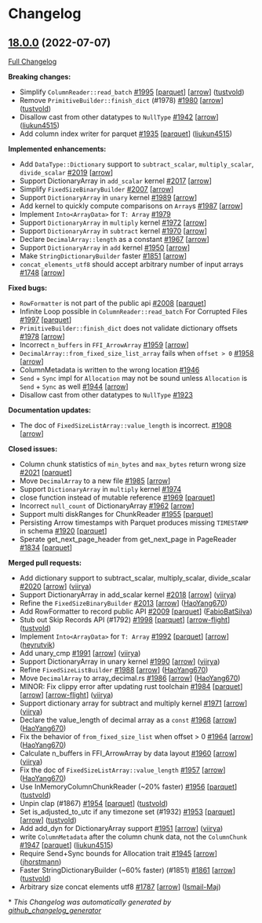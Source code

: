 <!---
  Licensed to the Apache Software Foundation (ASF) under one
  or more contributor license agreements.  See the NOTICE file
  distributed with this work for additional information
  regarding copyright ownership.  The ASF licenses this file
  to you under the Apache License, Version 2.0 (the
  "License"); you may not use this file except in compliance
  with the License.  You may obtain a copy of the License at

    http://www.apache.org/licenses/LICENSE-2.0

  Unless required by applicable law or agreed to in writing,
  software distributed under the License is distributed on an
  "AS IS" BASIS, WITHOUT WARRANTIES OR CONDITIONS OF ANY
  KIND, either express or implied.  See the License for the
  specific language governing permissions and limitations
  under the License.
-->

# Changelog

## [18.0.0](https://github.com/apache/arrow-rs/tree/18.0.0) (2022-07-07)

[Full Changelog](https://github.com/apache/arrow-rs/compare/17.0.0...18.0.0)

**Breaking changes:**

- Simplify `ColumnReader::read_batch` [\#1995](https://github.com/apache/arrow-rs/pull/1995) [[parquet](https://github.com/apache/arrow-rs/labels/parquet)] [[arrow](https://github.com/apache/arrow-rs/labels/arrow)] ([tustvold](https://github.com/tustvold))
- Remove `PrimitiveBuilder::finish_dict` \(\#1978\) [\#1980](https://github.com/apache/arrow-rs/pull/1980) [[arrow](https://github.com/apache/arrow-rs/labels/arrow)] ([tustvold](https://github.com/tustvold))
- Disallow cast from other datatypes to `NullType` [\#1942](https://github.com/apache/arrow-rs/pull/1942) [[arrow](https://github.com/apache/arrow-rs/labels/arrow)] ([liukun4515](https://github.com/liukun4515))
- Add column index writer for parquet [\#1935](https://github.com/apache/arrow-rs/pull/1935) [[parquet](https://github.com/apache/arrow-rs/labels/parquet)] ([liukun4515](https://github.com/liukun4515))

**Implemented enhancements:**

- Add `DataType::Dictionary` support to `subtract_scalar`, `multiply_scalar`, `divide_scalar` [\#2019](https://github.com/apache/arrow-rs/issues/2019) [[arrow](https://github.com/apache/arrow-rs/labels/arrow)]
- Support DictionaryArray in `add_scalar` kernel [\#2017](https://github.com/apache/arrow-rs/issues/2017) [[arrow](https://github.com/apache/arrow-rs/labels/arrow)]
- Simplify `FixedSizeBinaryBuilder` [\#2007](https://github.com/apache/arrow-rs/issues/2007) [[arrow](https://github.com/apache/arrow-rs/labels/arrow)]
-  Support `DictionaryArray` in `unary` kernel [\#1989](https://github.com/apache/arrow-rs/issues/1989) [[arrow](https://github.com/apache/arrow-rs/labels/arrow)]
- Add kernel to quickly compute comparisons on `Array`s [\#1987](https://github.com/apache/arrow-rs/issues/1987) [[arrow](https://github.com/apache/arrow-rs/labels/arrow)]
- Implement `Into<ArrayData>` for `T: Array` [\#1979](https://github.com/apache/arrow-rs/issues/1979)
-  Support `DictionaryArray` in `multiply` kernel [\#1972](https://github.com/apache/arrow-rs/issues/1972) [[arrow](https://github.com/apache/arrow-rs/labels/arrow)]
- Support `DictionaryArray` in `subtract` kernel [\#1970](https://github.com/apache/arrow-rs/issues/1970) [[arrow](https://github.com/apache/arrow-rs/labels/arrow)]
- Declare `DecimalArray::length` as a constant [\#1967](https://github.com/apache/arrow-rs/issues/1967) [[arrow](https://github.com/apache/arrow-rs/labels/arrow)]
- Support `DictionaryArray` in `add` kernel [\#1950](https://github.com/apache/arrow-rs/issues/1950) [[arrow](https://github.com/apache/arrow-rs/labels/arrow)]
- Make `StringDictionaryBuilder` faster [\#1851](https://github.com/apache/arrow-rs/issues/1851) [[arrow](https://github.com/apache/arrow-rs/labels/arrow)]
- `concat_elements_utf8` should accept arbitrary number of input arrays [\#1748](https://github.com/apache/arrow-rs/issues/1748) [[arrow](https://github.com/apache/arrow-rs/labels/arrow)]

**Fixed bugs:**

- `RowFormatter` is not part of the public api [\#2008](https://github.com/apache/arrow-rs/issues/2008) [[parquet](https://github.com/apache/arrow-rs/labels/parquet)]
- Infinite Loop possible in `ColumnReader::read_batch` For Corrupted Files [\#1997](https://github.com/apache/arrow-rs/issues/1997) [[parquet](https://github.com/apache/arrow-rs/labels/parquet)]
- `PrimitiveBuilder::finish_dict` does not validate dictionary offsets [\#1978](https://github.com/apache/arrow-rs/issues/1978) [[arrow](https://github.com/apache/arrow-rs/labels/arrow)]
- Incorrect `n_buffers` in `FFI_ArrowArray` [\#1959](https://github.com/apache/arrow-rs/issues/1959) [[arrow](https://github.com/apache/arrow-rs/labels/arrow)]
- `DecimalArray::from_fixed_size_list_array` fails when `offset > 0` [\#1958](https://github.com/apache/arrow-rs/issues/1958) [[arrow](https://github.com/apache/arrow-rs/labels/arrow)]
- ColumnMetadata is written to the wrong location [\#1946](https://github.com/apache/arrow-rs/issues/1946)
- `Send` + `Sync` impl for `Allocation` may  not be sound unless `Allocation` is `Send` + `Sync` as well [\#1944](https://github.com/apache/arrow-rs/issues/1944) [[arrow](https://github.com/apache/arrow-rs/labels/arrow)]
- Disallow cast from other datatypes to `NullType` [\#1923](https://github.com/apache/arrow-rs/issues/1923)

**Documentation updates:**

- The doc of `FixedSizeListArray::value_length` is incorrect. [\#1908](https://github.com/apache/arrow-rs/issues/1908) [[arrow](https://github.com/apache/arrow-rs/labels/arrow)]

**Closed issues:**

- Column chunk statistics of `min_bytes` and  `max_bytes` return wrong size [\#2021](https://github.com/apache/arrow-rs/issues/2021) [[parquet](https://github.com/apache/arrow-rs/labels/parquet)]
- Move `DecimalArray` to a new file [\#1985](https://github.com/apache/arrow-rs/issues/1985) [[arrow](https://github.com/apache/arrow-rs/labels/arrow)]
-  Support `DictionaryArray` in `multiply` kernel [\#1974](https://github.com/apache/arrow-rs/issues/1974)
- close function instead of mutable reference [\#1969](https://github.com/apache/arrow-rs/issues/1969) [[parquet](https://github.com/apache/arrow-rs/labels/parquet)]
- Incorrect `null_count` of DictionaryArray [\#1962](https://github.com/apache/arrow-rs/issues/1962) [[arrow](https://github.com/apache/arrow-rs/labels/arrow)]
- Support multi diskRanges for ChunkReader [\#1955](https://github.com/apache/arrow-rs/issues/1955) [[parquet](https://github.com/apache/arrow-rs/labels/parquet)]
- Persisting Arrow timestamps with Parquet produces missing `TIMESTAMP` in schema [\#1920](https://github.com/apache/arrow-rs/issues/1920) [[parquet](https://github.com/apache/arrow-rs/labels/parquet)]
- Sperate get\_next\_page\_header from get\_next\_page in PageReader [\#1834](https://github.com/apache/arrow-rs/issues/1834) [[parquet](https://github.com/apache/arrow-rs/labels/parquet)]

**Merged pull requests:**

- Add dictionary support to subtract\_scalar, multiply\_scalar, divide\_scalar [\#2020](https://github.com/apache/arrow-rs/pull/2020) [[arrow](https://github.com/apache/arrow-rs/labels/arrow)] ([viirya](https://github.com/viirya))
- Support DictionaryArray in add\_scalar kernel [\#2018](https://github.com/apache/arrow-rs/pull/2018) [[arrow](https://github.com/apache/arrow-rs/labels/arrow)] ([viirya](https://github.com/viirya))
- Refine the `FixedSizeBinaryBuilder` [\#2013](https://github.com/apache/arrow-rs/pull/2013) [[arrow](https://github.com/apache/arrow-rs/labels/arrow)] ([HaoYang670](https://github.com/HaoYang670))
- Add RowFormatter to record public API [\#2009](https://github.com/apache/arrow-rs/pull/2009) [[parquet](https://github.com/apache/arrow-rs/labels/parquet)] ([FabioBatSilva](https://github.com/FabioBatSilva))
- Stub out Skip Records API \(\#1792\) [\#1998](https://github.com/apache/arrow-rs/pull/1998) [[parquet](https://github.com/apache/arrow-rs/labels/parquet)] [[arrow-flight](https://github.com/apache/arrow-rs/labels/arrow-flight)] ([tustvold](https://github.com/tustvold))
- Implement `Into<ArrayData>` for `T: Array` [\#1992](https://github.com/apache/arrow-rs/pull/1992) [[parquet](https://github.com/apache/arrow-rs/labels/parquet)] [[arrow](https://github.com/apache/arrow-rs/labels/arrow)] ([heyrutvik](https://github.com/heyrutvik))
- Add unary\_cmp [\#1991](https://github.com/apache/arrow-rs/pull/1991) [[arrow](https://github.com/apache/arrow-rs/labels/arrow)] ([viirya](https://github.com/viirya))
- Support DictionaryArray in unary kernel [\#1990](https://github.com/apache/arrow-rs/pull/1990) [[arrow](https://github.com/apache/arrow-rs/labels/arrow)] ([viirya](https://github.com/viirya))
- Refine `FixedSizeListBuilder` [\#1988](https://github.com/apache/arrow-rs/pull/1988) [[arrow](https://github.com/apache/arrow-rs/labels/arrow)] ([HaoYang670](https://github.com/HaoYang670))
- Move `DecimalArray` to array\_decimal.rs [\#1986](https://github.com/apache/arrow-rs/pull/1986) [[arrow](https://github.com/apache/arrow-rs/labels/arrow)] ([HaoYang670](https://github.com/HaoYang670))
- MINOR: Fix clippy error after updating rust toolchain [\#1984](https://github.com/apache/arrow-rs/pull/1984) [[parquet](https://github.com/apache/arrow-rs/labels/parquet)] [[arrow](https://github.com/apache/arrow-rs/labels/arrow)] [[arrow-flight](https://github.com/apache/arrow-rs/labels/arrow-flight)] ([viirya](https://github.com/viirya))
- Support dictionary array for subtract and multiply kernel [\#1971](https://github.com/apache/arrow-rs/pull/1971) [[arrow](https://github.com/apache/arrow-rs/labels/arrow)] ([viirya](https://github.com/viirya))
- Declare the value\_length of decimal array as a `const` [\#1968](https://github.com/apache/arrow-rs/pull/1968) [[arrow](https://github.com/apache/arrow-rs/labels/arrow)] ([HaoYang670](https://github.com/HaoYang670))
- Fix the behavior of `from_fixed_size_list` when offset \> 0 [\#1964](https://github.com/apache/arrow-rs/pull/1964) [[arrow](https://github.com/apache/arrow-rs/labels/arrow)] ([HaoYang670](https://github.com/HaoYang670))
- Calculate n\_buffers in FFI\_ArrowArray by data layout [\#1960](https://github.com/apache/arrow-rs/pull/1960) [[arrow](https://github.com/apache/arrow-rs/labels/arrow)] ([viirya](https://github.com/viirya))
- Fix the doc of `FixedSizeListArray::value_length` [\#1957](https://github.com/apache/arrow-rs/pull/1957) [[arrow](https://github.com/apache/arrow-rs/labels/arrow)] ([HaoYang670](https://github.com/HaoYang670))
- Use InMemoryColumnChunkReader \(~20% faster\) [\#1956](https://github.com/apache/arrow-rs/pull/1956) [[parquet](https://github.com/apache/arrow-rs/labels/parquet)] ([tustvold](https://github.com/tustvold))
- Unpin clap \(\#1867\) [\#1954](https://github.com/apache/arrow-rs/pull/1954) [[parquet](https://github.com/apache/arrow-rs/labels/parquet)] ([tustvold](https://github.com/tustvold))
- Set is\_adjusted\_to\_utc if any timezone set \(\#1932\) [\#1953](https://github.com/apache/arrow-rs/pull/1953) [[parquet](https://github.com/apache/arrow-rs/labels/parquet)] [[arrow](https://github.com/apache/arrow-rs/labels/arrow)] ([tustvold](https://github.com/tustvold))
- Add add\_dyn for DictionaryArray support [\#1951](https://github.com/apache/arrow-rs/pull/1951) [[arrow](https://github.com/apache/arrow-rs/labels/arrow)] ([viirya](https://github.com/viirya))
- write `ColumnMetadata` after the column chunk data, not the `ColumnChunk` [\#1947](https://github.com/apache/arrow-rs/pull/1947) [[parquet](https://github.com/apache/arrow-rs/labels/parquet)] ([liukun4515](https://github.com/liukun4515))
- Require Send+Sync bounds for Allocation trait [\#1945](https://github.com/apache/arrow-rs/pull/1945) [[arrow](https://github.com/apache/arrow-rs/labels/arrow)] ([jhorstmann](https://github.com/jhorstmann))
-  Faster StringDictionaryBuilder \(~60% faster\) \(\#1851\)  [\#1861](https://github.com/apache/arrow-rs/pull/1861) [[arrow](https://github.com/apache/arrow-rs/labels/arrow)] ([tustvold](https://github.com/tustvold))
- Arbitrary size concat elements utf8 [\#1787](https://github.com/apache/arrow-rs/pull/1787) [[arrow](https://github.com/apache/arrow-rs/labels/arrow)] ([Ismail-Maj](https://github.com/Ismail-Maj))



\* *This Changelog was automatically generated by [github_changelog_generator](https://github.com/github-changelog-generator/github-changelog-generator)*
